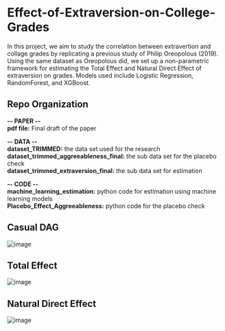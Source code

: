 # Effect-of-Extraversion-on-College-Grades
In this project, we aim to study the correlation between extravertion and collage grades by replicating a previous study of Philip Oreopolous (2019). Using the same dataset as Oreopolous did, we set up a non-parametric framework for estimating the Total Effect and Natural Direct Effect of extraversion on grades. Models used include Logistic Regression, RandomForest, and XGBoost.

## Repo Organization
**-- PAPER --**  
**pdf file:** Final draft of the paper

**-- DATA --**  
**dataset_TRIMMED:** the data set used for the research  
**dataset_trimmed_aggreeableness_final:** the sub data set for the placebo check  
**dataset_trimmed_extraversion_final:** the sub data set for estimation  

**-- CODE --**  
**machine_learning_estimation:** python code for estimation using machine learning models  
**Placebo_Effect_Aggreeableness:** python code for the placebo check  

## Casual DAG
![image](https://github.com/user-attachments/assets/8366b391-7b70-4e6b-88f3-7802899aa0e0)

## Total Effect
![image](https://github.com/user-attachments/assets/61edb74a-3e53-4688-8031-6532f6c81fb7)

## Natural Direct Effect
![image](https://github.com/user-attachments/assets/07c61a57-260f-4980-adb5-2eb36fb9e3b7)
